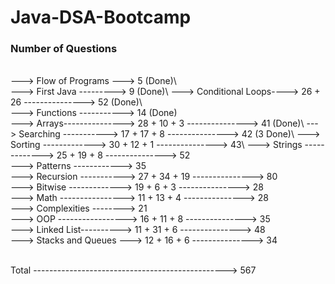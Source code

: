 # Java-DSA-Bootcamp    
  
### Number of Questions  
\
---> Flow of Programs ---> 5 (Done)\   
---> First Java ---------> 9 (Done)\ 
---> Conditional Loops----> 26 + 26 ---------------> 52 (Done)\  
---> Functions -----------> 14 (Done)\
---> Arrays---------------> 28 + 10 + 3 ---------------> 41 (Done)\ 
---> Searching -----------> 17 + 17 + 8 ---------------> 42 (3 Done)\ 
---> Sorting -------------> 30 + 12 + 1 ---------------> 43\ 
---> Strings -------------> 25 + 19 + 8 ---------------> 52\
---> Patterns ------------> 35\
---> Recursion -----------> 27 + 34 + 19 ---------------> 80\
---> Bitwise -------------> 19 + 6 + 3 ---------------> 28\
---> Math ----------------> 11 + 13 + 4 ---------------> 28\
---> Complexities --------> 21\
---> OOP -----------------> 16 + 11 + 8 ---------------> 35\
---> Linked List----------> 11 + 31 + 6 ---------------> 48\
---> Stacks and Queues ---> 12 + 16 + 6 ---------------> 34

\
Total ------------------------------------------------> 567 


